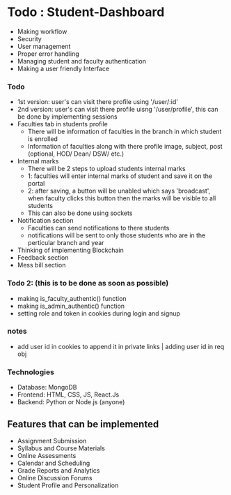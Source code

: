 # Todo : Student-Dashboard

* Making workflow
* Security
* User management
* Proper error handling
* Managing student and faculty authentication
* Making a user friendly Interface

### Todo
* 1st version: user's can visit there profile using '/user/:id'
* 2nd version: user's can visit there profile uisng '/user/profile', this can be done by implementing sessions
* Faculties tab in students profile
  * There will be information of faculties in the branch in which student is enrolled
  * Information of faculties along with there profile image, subject, post (optional, HOD/ Dean/ DSW/ etc.)
* Internal marks
  * There will be 2 steps to upload students internal marks
  * 1: faculties will enter internal marks of student and save it on the portal
  * 2: after saving, a button will be unabled which says 'broadcast', when faculty clicks this button then the marks will be visible to all students
  * This can also be done using sockets
* Notification section
  * Faculties can send notifications to there students
  * notifications will be sent to only those students who are in the perticular branch and year
* Thinking of implementing Blockchain 
* Feedback section
* Mess bill section

### Todo 2: (this is to be done as soon as possible)
* making is_faculty_authentic() function
* making is_admin_authentic() function
* setting role and token in cookies during login and signup

### notes
* add user id in cookies to append it in private links | adding user id in req obj

### Technologies
* Database: MongoDB
* Frontend: HTML, CSS, JS, React.Js
* Backend: Python or Node.js (anyone)

## Features that can be implemented
  * Assignment Submission
  * Syllabus and Course Materials
  * Online Assessments
  * Calendar and Scheduling
  * Grade Reports and Analytics
  * Online Discussion Forums
  * Student Profile and Personalization
